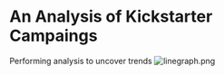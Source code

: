 # An Analysis of Kickstarter Campaings
Performing analysis to uncover trends
![linegraph.png](path/to/linegraph.png)

